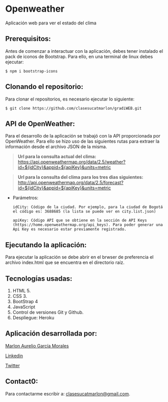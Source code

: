 # Openweather

Aplicación web para ver el estado del clima

## Prerequisitos:

Antes de comenzar a interactuar con la aplicación, debes tener instalado el pack de iconos de Bootstrap.  Para ello, en una terminal de linux debes ejecutar:
```
$ npm i bootstrap-icons
``` 


## Clonando el repositorio:
Para clonar el repositorios, es necesario ejecutar lo siguiente:

```
$ git clone https://github.com/clasesucatmarlon/gradiWEB.git
``` 

## API de OpenWeather:
Para el desarrollo de la aplicación se trabajó con la API proporcionada por OpenWeather.  Para ello se hizo uso de las siguientes rutas para extraer la información desde el archivo JSON de la misma.

> **Url para la consulta actual del clima:**
> https://api.openweathermap.org/data/2.5/weather?id=${idCity}&appid=${apiKey}&units=metric
  
  > **Url para la consulta del clima para los tres dias siguientes:**
> http://api.openweathermap.org/data/2.5/forecast?id=${idCity}&appid=${apiKey}&units=metric
  

* Parámetros:
	```
	idCity: Código de la ciudad. Por ejemplo, para la ciudad de Bogotá el código es: 3688685 (la lista se puede ver en city.list.json)
	```
  	```
	apiKey: Código API que se obtiene en la sección de API Keys (https://home.openweathermap.org/api_keys). Para poder generar una Api Key es necesario estar previamente registrado.
	```

## Ejecutando la aplicación:
Para ejecutar la aplicación se debe abrir en el brwser de preferencia el archivo index.html que se encuentra en el directorio raíz.

## Tecnologías usadas:
1. HTML 5.
2. CSS 3.
3. BootStrap 4
4. JavaScript
5. Control de versiones Git y Github.
6. Despliegue: Heroku

  

## Aplicación desarrollada por:

[Marlon Aurelio García Morales](https://clasesucatmarlon.github.io/portafolioMG/)

[Linkedin](https://www.linkedin.com/in/marlonagarciam/)  
     
 [Twitter](https://twitter.com/garciamarlon)

## Contact0:

Para contactarme escribir a: <clasesucatmarlon@gmail.com>.